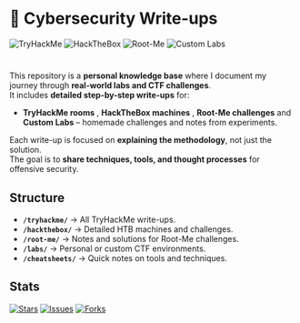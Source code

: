 # 📝 Cybersecurity Write-ups

![TryHackMe](https://img.shields.io/badge/TryHackMe-Writeups-000000?style=for-the-badge&logo=tryhackme&logoColor=white&labelColor=ff4b4b)
![HackTheBox](https://img.shields.io/badge/HackTheBox-Writeups-000000?style=for-the-badge&logo=hackthebox&logoColor=white&labelColor=00ff99)
![Root-Me](https://img.shields.io/badge/Root--Me-Challenges-000000?style=for-the-badge&logo=roots&logoColor=white&labelColor=8e44ad)
![Custom Labs](https://img.shields.io/badge/Custom_Labs-Rooting_Projects-000000?style=for-the-badge&logo=linux&logoColor=white&labelColor=3498db)

#

This repository is a **personal knowledge base** where I document my journey through **real-world labs and CTF challenges**.  
It includes **detailed step-by-step write-ups** for:

- **TryHackMe rooms** , **HackTheBox machines** , **Root-Me challenges** and **Custom Labs** – homemade challenges and notes from experiments.

Each write-up is focused on **explaining the methodology**, not just the solution.  
The goal is to **share techniques, tools, and thought processes** for offensive security.

## **Structure**

- **`/tryhackme/`** → All TryHackMe write-ups.
- **`/hackthebox/`** → Detailed HTB machines and challenges.
- **`/root-me/`** → Notes and solutions for Root-Me challenges.
- **`/labs/`** → Personal or custom CTF environments.
- **`/cheatsheets/`** → Quick notes on tools and techniques.

## **Stats**

[![Stars](https://img.shields.io/github/stars/huosh1/cybersecurity-writeups?style=for-the-badge&logo=github&label=Stars)](https://github.com/huosh1/cybersecurity-writeups/stargazers)
[![Issues](https://img.shields.io/github/issues/huosh1/cybersecurity-writeups?style=for-the-badge&logo=github)](https://github.com/huosh1/cybersecurity-writeups/issues)
[![Forks](https://img.shields.io/github/forks/huosh1/cybersecurity-writeups?style=for-the-badge&logo=github)](https://github.com/huosh1/cybersecurity-writeups/network/members)
